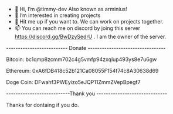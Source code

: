 - 👋 Hi, I’m @timmy-dev Also known as arminius!
- 👀 I’m interested in creating projects
- 💞️ Hit me up if you want to. We can work on projects together.
- 📫 You can reach me on discord by joing this server https://discord.gg/BwDzySedrU . I am the owner of the server.

-------------------------- Donate ---------------------------------

Bitcoin: bc1qmp8zcmm702c4g5vmfp94zxqlup493ys8e7u6gw

Ethereum: 0xA6fDB418c52b121Ca08055F154f74c8A30638d69

Doge Coin: DFwahf3PWEyizo5eJQP11ZmmZVepBpegf7

---------------------------Thank you ------------------------------

Thanks for dontaing if you do.

